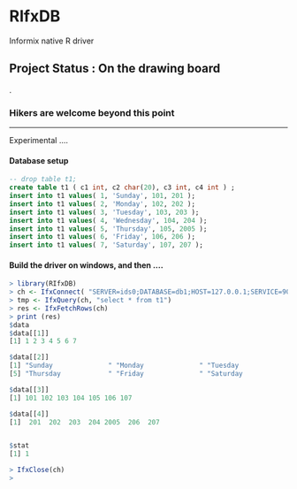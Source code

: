 # RIfxDB
Informix native R driver
  
## Project Status : **On the drawing board**
.



### Hikers are welcome beyond this point
----------------------------------------
Experimental ....

#### Database setup
```sql
-- drop table t1;
create table t1 ( c1 int, c2 char(20), c3 int, c4 int ) ;
insert into t1 values( 1, 'Sunday', 101, 201 );
insert into t1 values( 2, 'Monday', 102, 202 );
insert into t1 values( 3, 'Tuesday', 103, 203 );
insert into t1 values( 4, 'Wednesday', 104, 204 );
insert into t1 values( 5, 'Thursday', 105, 2005 );
insert into t1 values( 6, 'Friday', 106, 206 );
insert into t1 values( 7, 'Saturday', 107, 207 );
```

####  Build the driver on windows, and then ....
```R
> library(RIfxDB)
> ch <- IfxConnect( "SERVER=ids0;DATABASE=db1;HOST=127.0.0.1;SERVICE=9088;UID=informix;PWD=xxxx;" )
> tmp <- IfxQuery(ch, "select * from t1") 
> res <- IfxFetchRows(ch)
> print (res)
$data
$data[[1]]
[1] 1 2 3 4 5 6 7

$data[[2]]
[1] "Sunday              " "Monday              " "Tuesday             " "Wednesday           "
[5] "Thursday            " "Friday              " "Saturday            "

$data[[3]]
[1] 101 102 103 104 105 106 107

$data[[4]]
[1]  201  202  203  204 2005  206  207


$stat
[1] 1

> IfxClose(ch)
> 
```



